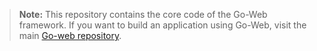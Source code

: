 > **Note:** This repository contains the core code of the Go-Web framework. If you want to build an application using Go-Web, visit the main [Go-web repository](https://github.com/RobyFerro/go-web).
